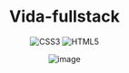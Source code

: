 <h1 align="center"> Vida-fullstack </h1> 
<div align="center">


![CSS3](https://img.shields.io/badge/css3-%231572B6.svg?style=for-the-badge&logo=css3&logoColor=white)
![HTML5](https://img.shields.io/badge/html5-%23E34F26.svg?style=for-the-badge&logo=html5&logoColor=white)

![image](https://user-images.githubusercontent.com/83149455/215806700-fdb688f8-7271-4c66-9720-8c4094fe2af3.png)
